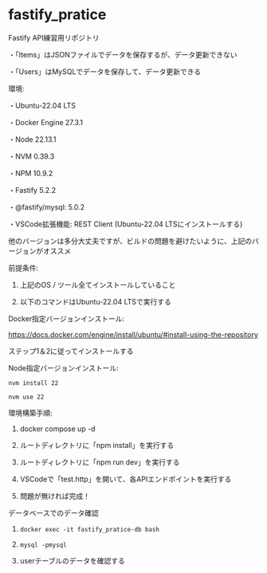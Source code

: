 # fastify_pratice
 
Fastify API練習用リポジトリ

・「Items」はJSONファイルでデータを保存するが、データ更新できない

・「Users」はMySQLでデータを保存して、データ更新できる

環境:

・Ubuntu-22.04 LTS

・Docker Engine 27.3.1

・Node 22.13.1

・NVM 0.39.3

・NPM 10.9.2

・Fastify 5.2.2

・@fastify/mysql: 5.0.2

・VSCode拡張機能: REST Client (Ubuntu-22.04 LTSにインストールする)

他のバージョンは多分大丈夫ですが、ビルドの問題を避けたいように、上記のバージョンがオススメ

前提条件:

1. 上記のOS / ツール全てインストールしていること

2. 以下のコマンドはUbuntu-22.04 LTSで実行する

Docker指定バージョンインストール:

https://docs.docker.com/engine/install/ubuntu/#install-using-the-repository

ステップ1＆2に従ってインストールする

Node指定バージョンインストール:

`nvm install 22`

`nvm use 22`


環境構築手順:

1. docker compose up -d

2. ルートディレクトリに「npm install」を実行する
 
3. ルートディレクトリに「npm run dev」を実行する

4. VSCodeで「test.http」を開いて、各APIエンドポイントを実行する

5. 問題が無ければ完成！


データベースでのデータ確認

1. `docker exec -it fastify_pratice-db bash`

2. `mysql -pmysql`

3. userテーブルのデータを確認する
